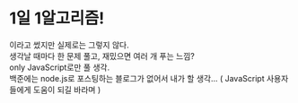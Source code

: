 # 1일 1알고리즘!
이라고 썼지만 실제로는 그렇지 않다.  
생각날 때마다 한 문제 풀고, 재밌으면 여러 개 푸는 느낌?  
only JavaScript로만 풀 생각.  
백준에는 node.js로 포스팅하는 블로그가 없어서 내가 할 생각... ( JavaScript 사용자들에게 도움이 되길 바라며 ) 

